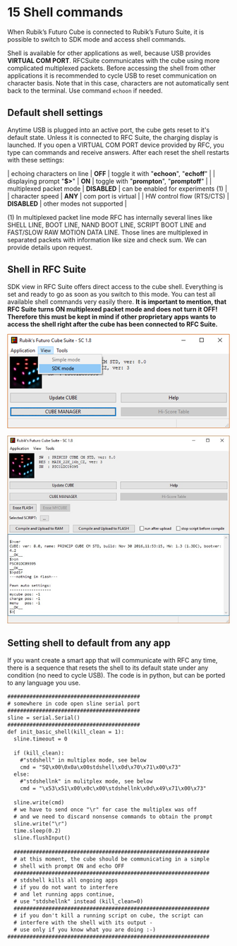 # 15 Shell commands

When Rubik’s Futuro Cube is connected to Rubik’s Futuro Suite, it is possible to switch to SDK mode and access shell commands.

Shell is available for other applications as well, because USB provides **VIRTUAL COM PORT**. RFCSuite communicates with the cube using more complicated multiplexed packets. Before accessing the shell from other applications it is recommended to cycle USB to reset communication on character basis. Note that in this case, characters are not automatically sent back to the terminal. Use command `echoon` if needed.

## Default shell settings

Anytime USB is plugged into an active port, the cube gets reset to it's default state. 
Unless it is connected to RFC Suite, the charging display is launched.
If you open a VIRTUAL COM PORT device provided by RFC, you type can commands and receive answers. 
After each reset the shell restarts with these settings:

| echoing characters on line | **OFF** | toggle it with "**echoon**", "**echoff**" |
| displaying prompt "**$&gt;**" | **ON** | toggle with "**prompton**", "**promptoff**" |
| multiplexed packet mode | **DISABLED** | can be enabled for experiments (1) |
| character speed | **ANY** | com port is virtual |
| HW control flow \(RTS/CTS\) | **DISABLED** | other modes not supported |

(1) In multiplexed packet line mode RFC has internally several lines like SHELL LINE, BOOT LINE, NAND BOOT LINE, SCRIPT BOOT LINE and FAST/SLOW RAW MOTION DATA LINE. Those lines are multiplexed in separated packets with information like size and check sum. We can provide details upon request.

## Shell in RFC Suite

SDK view in RFC Suite offers direct access to the cube shell. Everything is set and ready to go as soon as you switch to this mode.
You can test all available shell commands very easily there. 
**It is important to mention, that RFC Suite turns ON multiplexed packet mode and does not turn it OFF! 
Therefore this must be kept in mind if other proprietary apps wants to access the shell right after the cube has been connected to RFC Suite.**

![](/assets/ViewSDKmode.jpg)

![](/assets/shell_example.jpg)

## Setting shell to default from any app

If you want create a smart app that will communicate with RFC any time, there is a sequence that resets the shell to its default state under any condition (no need to cycle USB). 
The code is in python, but can be ported to any language you use.

```
##########################################
# somewhere in code open sline serial port
##########################################
sline = serial.Serial()
##########################################
def init_basic_shell(kill_clean = 1):
  sline.timeout = 0

  if (kill_clean):
    #"stdshell" in multiplex mode, see below  
    cmd = "SQ\x00\0x0a\x00stdshell\x0d\x70\x71\x00\x73"
  else:
    #"stdshellnk" in mulitplex mode, see below
    cmd = "\x53\x51\x00\x0c\x00\stdshellnk\x0d\x49\x71\x00\x73"

  sline.write(cmd)
  # we have to send once "\r" for case the multiplex was off
  # and we need to discard nonsense commands to obtain the prompt
  sline.write("\r")
  time.sleep(0.2)
  sline.flushInput()

  ##############################################################
  # at this moment, the cube should be communicating in a simple
  # shell with prompt ON and echo OFF
  ##############################################################
  # stdshell kills all ongoing apps
  # if you do not want to interfere
  # and let running apps continue,
  # use "stdshellnk" instead (kill_clean=0)
  ##############################################################
  # if you don't kill a running script on cube, the script can 
  # interfere with the shell with its output - 
  # use only if you know what you are doing :-)
################################################################
```



